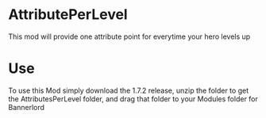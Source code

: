 # AttributePerLevel
This mod will provide one attribute point for everytime your hero levels up
# Use
To use this Mod simply download the 1.7.2 release, unzip the folder to get the AttributesPerLevel folder, and drag that folder to your Modules folder for Bannerlord
